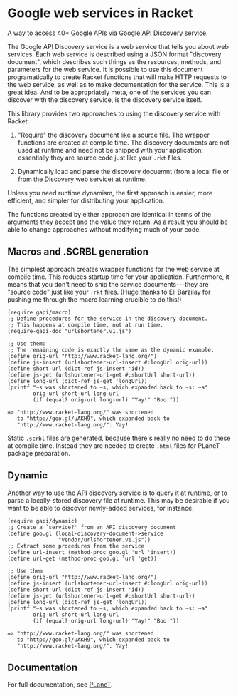 # Google web services in Racket

A way to access 40+ Google APIs via
[Google API Discovery service](https://developers.google.com/discovery/).

The Google API Discovery service is a web service that tells you about
web services.  Each web service is described using a JSON format
"discovery document", which describes such things as the resources,
methods, and parameters for the web service.  It is possible to use
this document programatically to create Racket functions that will
make HTTP requests to the web service, as well as to make
documentation for the service. This is a great idea. And to be
appropriately meta, one of the services you can discover with the
discovery service, is the discovery service itself.

This library provides two approaches to using the discovery service
with Racket:

1. "Require" the discovery document like a source file. The wrapper
functions are created at compile time. The discovery documents are not
used at runtime and need not be shipped with your application;
essentially they are source code just like your `.rkt` files.

2. Dynamically load and parse the discovery docuemnt (from a local
file or from the Discovery web service) at runtime.

Unless you need runtime dynamism, the first approach is easier, more
efficient, and simpler for distributing your application.

The functions created by either approach are identical in terms of the
arguments they accept and the value they return.  As a result you
should be able to change approaches without modifying much of your
code.

## Macros and .SCRBL generation

The simplest approach creates wrapper functions for the web service
at compile time. This reduces startup time for your
application. Furthermore, it means that you don't need to ship the
service documents---they are "source code" just like your `.rkt`
files. (Huge thanks to Eli Barzilay for pushing me through the
macro learning crucible to do this!)

    (require gapi/macro)
    ;; Define procedures for the service in the discovery document.
    ;; This happens at compile time, not at run time.
    (require-gapi-doc "urlshortener.v1.js")

    ;; Use them:
    ;; The remaining code is exactly the same as the dynamic example:
    (define orig-url "http://www.racket-lang.org/")
    (define js-insert (urlshortener-url-insert #:longUrl orig-url))
    (define short-url (dict-ref js-insert 'id))
    (define js-get (urlshortener-url-get #:shortUrl short-url))
    (define long-url (dict-ref js-get 'longUrl))
    (printf "~s was shortened to ~s, which expanded back to ~s: ~a"
            orig-url short-url long-url
            (if (equal? orig-url long-url) "Yay!" "Boo!"))

    => "http://www.racket-lang.org/" was shortened
       to "http://goo.gl/uAKH9", which expanded back to
       "http://www.racket-lang.org/": Yay!

Static `.scrbl` files are generated, because there's really no need
to do these at compile time. Instead they are needed to create
`.html` files for PLaneT package preparation.

## Dynamic

Another way to use the API discovery service is to query it at
runtime, or to parse a locally-stored discovery file at runtime. This
may be desirable if you want to be able to discover newly-added
services, for instance.

    (require gapi/dynamic)
    ;; Create a `service?' from an API discovery document
    (define goo.gl (local-discovery-document->service
                    "vendor/urlshortener.v1.js"))
    ;; Extract some procedures from the service
    (define url-insert (method-proc goo.gl 'url 'insert))
    (define url-get (method-proc goo.gl 'url 'get))

    ;; Use them
    (define orig-url "http://www.racket-lang.org/")
    (define js-insert (urlshortener-url-insert #:longUrl orig-url))
    (define short-url (dict-ref js-insert 'id))
    (define js-get (urlshortener-url-get #:shortUrl short-url))
    (define long-url (dict-ref js-get 'longUrl))
    (printf "~s was shortened to ~s, which expanded back to ~s: ~a"
            orig-url short-url long-url
            (if (equal? orig-url long-url) "Yay!" "Boo!"))

    => "http://www.racket-lang.org/" was shortened
       to "http://goo.gl/uAKH9", which expanded back to
       "http://www.racket-lang.org/": Yay!

## Documentation

For full documentation, see
[PLaneT](http://planet.racket-lang.org/display.ss?package=gapi.plt&owner=gh).

